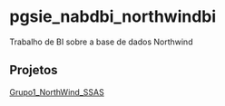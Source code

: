 # pgsie_nabdbi_northwindbi
 Trabalho de BI sobre a base de dados Northwind
 
 ## Projetos
 [Grupo1_NorthWind_SSAS](https://github.com/ruialexrib/pgsie_nabdbi_northwindbi/tree/master/Grupo1_NorthWind_SSAS)
 
 
